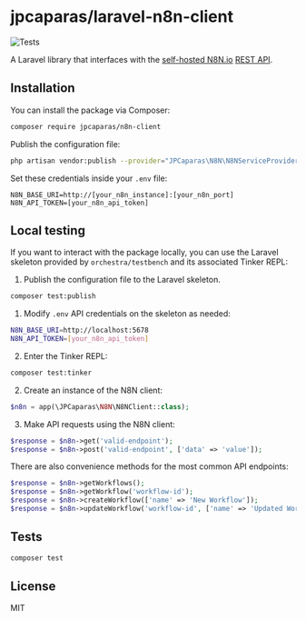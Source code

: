 # jpcaparas/laravel-n8n-client

![Tests](https://github.com/jpcaparas/laravel-n8n-client/actions/workflows/tests.yml/badge.svg)

A Laravel library that interfaces with the [self-hosted N8N.io](https://docs.n8n.io/hosting/community-edition-features/) [REST API](https://docs.n8n.io/api/api-reference/).

## Installation

You can install the package via Composer:

```bash
composer require jpcaparas/n8n-client
```

Publish the configuration file:

```bash
php artisan vendor:publish --provider="JPCaparas\N8N\N8NServiceProvider" --tag="config"
```

Set these credentials inside your `.env` file:

```
N8N_BASE_URI=http://[your_n8n_instance]:[your_n8n_port]
N8N_API_TOKEN=[your_n8n_api_token]
```

## Local testing

If you want to interact with the package locally, you can use the Laravel skeleton provided by `orchestra/testbench` and its associated Tinker REPL:

1. Publish the configuration file to the Laravel skeleton.

```bash
composer test:publish
```

1. Modify `.env` API credentials on the skeleton as needed:

```bash
N8N_BASE_URI=http://localhost:5678
N8N_API_TOKEN=[your_n8n_api_token]
```

2. Enter the Tinker REPL:

```bash
composer test:tinker
```

2. Create an instance of the N8N client:

```php
$n8n = app(\JPCaparas\N8N\N8NClient::class);
```

3. Make API requests using the N8N client:

```php
$response = $n8n->get('valid-endpoint');
$response = $n8n->post('valid-endpoint', ['data' => 'value']);
```

There are also convenience methods for the most common API endpoints:

```php
$response = $n8n->getWorkflows();
$response = $n8n->getWorkflow('workflow-id');
$response = $n8n->createWorkflow(['name' => 'New Workflow']);
$response = $n8n->updateWorkflow('workflow-id', ['name' => 'Updated Workflow']);
```

## Tests

```bash
composer test
```

## License

MIT